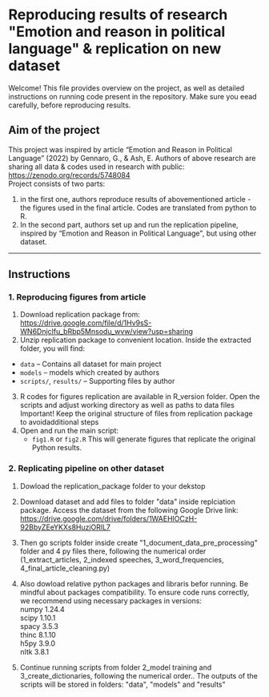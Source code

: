 

# Reproducing results of research "Emotion and reason in political language" & replication on new dataset

Welcome! This file provides overview on the project, as well as detailed instructions on running code present in the repository. Make sure you eead carefully, before reproducing results.

## Aim of the project
This project was inspired by article “Emotion and Reason in Political Language” (2022) by Gennaro, G., & Ash, E. Authors of above research are sharing all data & codes used in research with public: https://zenodo.org/records/5748084   
Project consists of two parts:   
1. in the first one, authors reproduce results of abovementioned article - the figures used in the final article. Codes are translated from python to R.
2. In the second part, authors set up and run the replication pipeline, inspired by “Emotion and Reason in Political Language", but using other dataset.

---

## Instructions
### 1. Reproducing figures from article

1. Download replication package from: https://drive.google.com/file/d/1Hv9sS-WN6Dnjclfu_bRbp5Mnsodu_wvw/view?usp=sharing  
2. Unzip replication package to convenient location. Inside the extracted folder, you will find:
- `data` – Contains all dataset for main project
- `models` – models which created by authors
- `scripts/`, `results/` – Supporting files by author  
3. R codes for figures replication are available in R_version folder. Open the scripts and adjust working directory as well as paths to data files  
   Important! Keep the original structure of files from replication package to avoidadditional steps
4. Open and run the main script:
   - `fig1.R` or `fig2.R`
This will generate figures that replicate the original Python results.

### 2. Replicating pipeline on other dataset  

1) Dowload the replication_package folder to your dekstop
2) Download dataset and add files to folder "data" inside replciation package. Access the dataset from the following Google Drive link:
https://drive.google.com/drive/folders/1WAEHlOCzH-92BbyZEeYKXs8HuzjORlL7
 
3) Then go scripts folder inside create "1_document_data_pre_processing" folder and 4 py files there, following the numerical order (1_extract_articles, 2_indexed speeches, 3_word_frequencies, 4_final_article_cleaning.py)

4) Also dowload relative python packages and libraris befor running. Be mindful about packages compatibility. To ensure code runs correctly, we recommend using necessary packages in versions:  
numpy	1.24.4  
scipy	1.10.1  
spacy	3.5.3  
thinc	8.1.10  
h5py	3.9.0  
nltk	3.8.1  

5) Continue running scripts from folder 2_model training and 3_create_dictionaries, following the numerical order.. The outputs of the scripts will be stored in folders: "data", "models" and "results"





